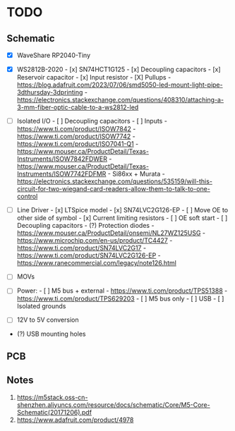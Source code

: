 # TODO

## Schematic
- [x] WaveShare RP2040-Tiny

- [x] WS2812B-2020
      - [x] SN74HCT1G125
      - [x] Decoupling capacitors
      - [x] Reservoir capacitor
      - [x] Input resistor
      - [X] Pullups
      - https://blog.adafruit.com/2023/07/06/smd5050-led-mount-light-pipe-3dthursday-3dprinting
      - https://electronics.stackexchange.com/questions/408310/attaching-a-3-mm-fiber-optic-cable-to-a-ws2812-led

- [ ] Isolated I/O
      - [ ] Decoupling capacitors
      - [ ] Inputs
      - https://www.ti.com/product/ISOW7842
      - https://www.ti.com/product/ISOW7742
      - https://www.ti.com/product/ISO7041-Q1
      - https://www.mouser.ca/ProductDetail/Texas-Instruments/ISOW7842FDWER
      - https://www.mouser.ca/ProductDetail/Texas-Instruments/ISOW7742FDFMR
      - Si86xx + Murata
      - https://electronics.stackexchange.com/questions/535159/will-this-circuit-for-two-wiegand-card-readers-allow-them-to-talk-to-one-control

- [ ] Line Driver 
      - [x] LTSpice model
      - [x] SN74LVC2G126-EP
            - [ ] Move OE to other side of symbol
      - [x] Current limiting resistors 
      - [ ] OE soft start
      - [ ] Decoupling capacitors
      - (?) Protection diodes
      - https://www.mouser.ca/ProductDetail/onsemi/NL27WZ125USG
      - https://www.microchip.com/en-us/product/TC4427
      - https://www.ti.com/product/SN74LVC2G17
      - https://www.ti.com/product/SN74LVC2G126-EP
      - https://www.ranecommercial.com/legacy/note126.html

- [ ] MOVs
- [ ] Power:
      - [ ] M5 bus + external
            - https://www.ti.com/product/TPS51388
            - https://www.ti.com/product/TPS629203
      - [ ] M5 bus only
      - [ ] USB
      - [ ] Isolated grounds
- [ ] 12V to 5V conversion
- (?) USB mounting holes

## PCB

## Notes

1. https://m5stack.oss-cn-shenzhen.aliyuncs.com/resource/docs/schematic/Core/M5-Core-Schematic(20171206).pdf
2. https://www.adafruit.com/product/4978